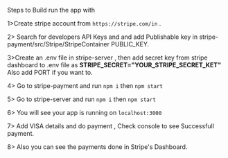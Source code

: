 Steps to Build run the app with

1>Create stripe account from `https://stripe.com/in` .

2> Search for developers API Keys and and add Publishable key in stripe-payment/src/Stripe/StripeContainer PUBLIC_KEY.

3>Create an .env file in  stripe-server , then add secret key from stripe dashboard to .env file as **STRIPE_SECRET="YOUR_STRIPE_SECRET_KET"** Also add PORT if you want to.

4> Go to stripe-payment and run `npm i` then `npm start`

5> Go to stripe-server and run `npm i` then `npm start`

6> You will see your app is running on `localhost:3000`

7> Add VISA details and do payment , Check console to see Successfull payment.

8> Also you can see the payments done in Stripe's Dashboard.
